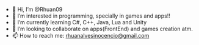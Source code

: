 - 👋 Hi, I’m @Rhuan09
- 👀 I’m interested in programming, specially in games and apps!!
- 🌱 I’m currently learning C#, C++, Java, Lua and Unity
- 💞️ I’m looking to collaborate on apps(FrontEnd) and games creation atm.
- 📫 How to reach me: rhuanalvesinocencio@gmail.com

<!---
Rhuan09/Rhuan09 is a ✨ special ✨ repository because its `README.md` (this file) appears on your GitHub profile.
You can click the Preview link to take a look at your changes.
--->
